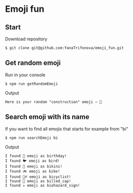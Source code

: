 # Emoji fun

## Start
Download repository
```
$ git clone git@github.com:YanaTrifonova/emoji_fun.git
``` 

## Get random emoji

Run in your console

```
$ npm run getRandomEmoji
``` 

Output

```
Here is your random "construction" emoji – 🚧
```

## Search emoji with its name

If you want to find all emojis that starts for example from "bi"

```
$ npm run searchEmoji bi 
``` 

Output

```
I found 🎂 emoji as birthday!
I found 🐦 emoji as bird!
I found 👙 emoji as bikini!
I found 🚲 emoji as bike!
I found 🚴‍♂️ emoji as bicyclist!
I found 🧢 emoji as billed_cap!
I found ☣️ emoji as biohazard_sign!
```